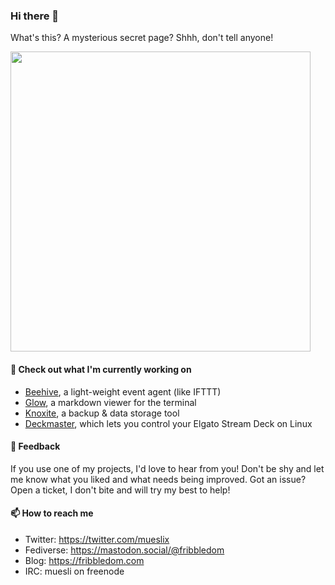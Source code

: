 ### Hi there 👋

What's this? A mysterious secret page? Shhh, don't tell anyone!

<img src="https://raw.githubusercontent.com/muesli/muesli/master/assets/termenv.png" width="480">

#### 🌱 Check out what I'm currently working on

- [Beehive](https://github.com/muesli/beehive), a light-weight event agent (like IFTTT)
- [Glow](https://github.com/charmbracelet/glow), a markdown viewer for the terminal
- [Knoxite](https://github.com/knoxite/knoxite), a backup & data storage tool
- [Deckmaster](https://github.com/muesli/deckmaster), which lets you control your Elgato Stream Deck on Linux

#### 💬 Feedback

If you use one of my projects, I'd love to hear from you! Don't be shy and let me know what you liked
and what needs being improved. Got an issue? Open a ticket, I don't bite and will try my best to help!

#### 📫 How to reach me

- Twitter: https://twitter.com/mueslix
- Fediverse: https://mastodon.social/@fribbledom
- Blog: https://fribbledom.com
- IRC: muesli on freenode

<!--
**muesli/muesli** is a ✨ _special_ ✨ repository because its `README.md` (this file) appears on your GitHub profile.

Here are some ideas to get you started:

- 🔭 I’m currently working on ...
- 🌱 I’m currently learning ...
- 👯 I’m looking to collaborate on ...
- 🤔 I’m looking for help with ...
- 💬 Ask me about ...
- 😄 Pronouns: ...
- ⚡ Fun fact: ...
-->
